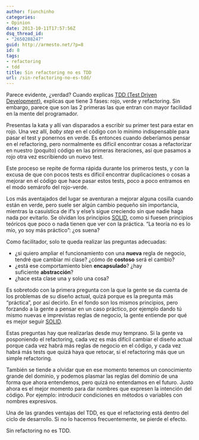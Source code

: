 ```yaml
---
author: fiunchinho
categories:
- Opinion
date: 2013-10-11T17:57:56Z
dsq_thread_id:
- "2650288247"
guid: http://armesto.net/?p=8
id: 8
tags:
- refactoring
- tdd
title: Sin refactoring no es TDD
url: /sin-refactoring-no-es-tdd/
---
```


Parece evidente, ¿verdad? Cuando explicas <a title="TDD" href="http://c2.com/cgi/wiki?TestDrivenDevelopment" target="_blank">TDD (Test Driven Development)</a>, explicas que tiene 3 fases: rojo, verde y refactoring. Sin embargo, parece que son las 2 primeras las que entran con mayor facilidad en la mente del programador.

Presentas la kata y allí van disparados a escribir su primer test para estar en rojo. Una vez allí, _baby step_ en el código con lo mínimo indispensable para pasar el test y ponernos en verde. Es entonces cuando deberíamos pensar en el refactoring, pero normalmente es difícil encontrar cosas a refactorizar en nuestro (poquito) código en las primeras iteraciones, así que pasamos a rojo otra vez escribiendo un nuevo test.

Este proceso se repite de forma rápida durante los primeros tests, y con la excusa de que con pocos tests es difícil encontrar duplicaciones o cosas a mejorar en el código que hace pasar estos tests, poco a poco entramos en el modo semárofo del rojo-verde.

<!--more-->

Los más aventajados del lugar se aventuran a mejorar alguna cosilla cuando están en verde, pero suele ser algún cambio pequeño sin importancia, mientras la casuística de if’s y else’s sigue creciendo sin que nadie haga nada por evitarlo. Se olvidan los principios <a title="SOLID" href="http://butunclebob.com/ArticleS.UncleBob.PrinciplesOfOod" target="_blank">SOLID</a>, como si fuesen principios teóricos que poco o nada tienen que ver con la práctica. “La teoría no es lo mío, yo soy más práctico”: ¿os suena?

Como facilitador, solo te queda realizar las preguntas adecuadas:

  * ¿si quiero ampliar el funcionamiento con una **nueva** regla de negocio, tendré que cambiar mi clase? ¿cómo de **costoso** será el cambio?
  * ¿está ese comportamiento bien **encapsulado**? ¿hay suficiente **abstracción**?
  * ¿hace esta clase una y solo una cosa?

Es sobretodo con la primera pregunta con la que la gente se da cuenta de los problemas de su diseño actual, quizá porque es la pregunta más “práctica”, por así decirlo. En el fondo son los mismos principios, pero forzando a la gente a pensar en un caso práctico, por ejemplo dando tú mismo nuevas e imprevistas reglas de negocio, la gente entiende por qué es mejor seguir <a title="SOLID" href="http://butunclebob.com/ArticleS.UncleBob.PrinciplesOfOod" target="_blank">SOLID</a>.

Estas preguntas hay que realizarlas desde muy temprano. Si la gente va posponiendo el refactoring, cada vez es más difícil cambiar el diseño actual porque cada vez habrá más reglas de negocio en el código, y cada vez habrá más tests que quizá haya que retocar, si el refactoring más que un simple refactoring.

También se tiende a olvidar que en ese momento tenemos un conocimiento grande del dominio, y podemos plasmar las reglas del dominio de una forma que ahora entendemos, pero quizá no entendamos en el futuro. Justo ahora es el mejor momento para dar nombres que expresen la intención del código. Por ejemplo: introducir condiciones en métodos o variables con nombres expresivos.

Una de las grandes ventajas del TDD, es que el refactoring está dentro del ciclo de desarrollo. Si no lo hacemos frecuentemente, se pierde el efecto.

Sin refactoring no es TDD.